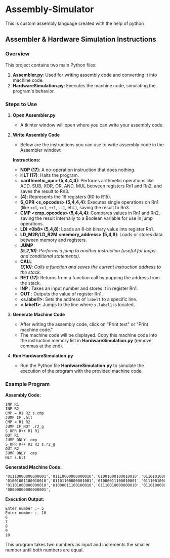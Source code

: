 # Assembly-Simulator
This is custom assembly language created with the help of python 

## Assembler & Hardware Simulation Instructions

### **Overview**
This project contains two main Python files:
1. **Assembler.py**: Used for writing assembly code and converting it into machine code.
2. **HardwareSimulation.py**: Executes the machine code, simulating the program's behavior.

### **Steps to Use**

1. **Open Assembler.py**
   - A tkinter window will open where you can write your assembly code.

2. **Write Assembly Code**
   - Below are the instructions you can use to write assembly code in the Assembler window:

   **Instructions:**
   - **NOP (17)**: A no-operation instruction that does nothing.
   - **HLT (17)**: Halts the program.
   - **<arithmetic_opr> <Rn1> <Rn2> <Rn3> (5,4,4,4)**: Performs arithmetic operations like ADD, SUB, XOR, OR, AND, MUL between registers Rn1 and Rn2, and saves the result to Rn3.
   - **<Rn> (4)**: Represents the 16 registers (R0 to R15).
   - **S_OPR <s_opcodes> <Rn1> <Rn3> (5,4,4,4)**: Executes single operations on Rn1 (like `<<1`, `>>1`, `++1`, `--1`, etc.), saving the result to Rn3.
   - **CMP <cmp_opcodes> <Rn1> <Rn2> (5,4,4,4)**: Compares values in Rn1 and Rn2, saving the result internally to a Boolean variable for use in jump operations.
   - **LDI <Rn1> <0b8> (5,4,8)**: Loads an 8-bit binary value into register Rn1.
   - **LD_M2R/LD_R2M <Rn1> <memory_address> (5,4,8)**: Loads or stores data between memory and registers.
   - **JUMP <type of jump> <address of instruction> (5,2,10)**: Performs a jump to another instruction (useful for loops and conditional statements).
   - **CALL <address of instruction> (7,10)**: Calls a function and saves the current instruction address to the stack.
   - **RET (17)**: Returns from a function call by popping the address from the stack.
   - **INP <Rn1>**: Takes an input number and stores it in register Rn1.
   - **OUT <Rn1>**: Outputs the value of register Rn1.
   - **<s.label1>**: Sets the address of `label1` to a specific line.
   - **<.label1>**: Jumps to the line where `s.label1` is located.

3. **Generate Machine Code**
   - After writing the assembly code, click on "Print text" or "Print machine code."
   - The machine code will be displayed. Copy this machine code into the instruction memory list in **HardwareSimulation.py** (remove commas at the end).

4. **Run HardwareSimulation.py**
   - Run the Python file **HardwareSimulation.py** to simulate the execution of the program with the provided machine code.

### **Example Program**

**Assembly Code:**

```assembly
INP R1
INP R2
CMP = R1 R2 s.cmp
JUMP IF .hlt
CMP < R1 R2
JUMP IF_NOT .r2_g
S_OPR R++ R1 R1
OUT R1
JUMP ONLY .cmp
S_OPR R++ R2 R2 s.r2_g
OUT R2
JUMP ONLY .cmp
HLT s.hlt
```

**Generated Machine Code:**

```plaintext
'01110000000000001','01110000000000010','01001000100010010','01101010000001100',
'01001001100010010','01101100000001001','01000011100010001','01110010000000001',
'01101000000000010','01000011100100010','01110010000000010','01101000000000010',
'00000000000000001',
```

**Execution Output:**
```plaintext
Enter number :- 5
Enter number :- 10
6
7
8
9
10
```

This program takes two numbers as input and increments the smaller number until both numbers are equal.
